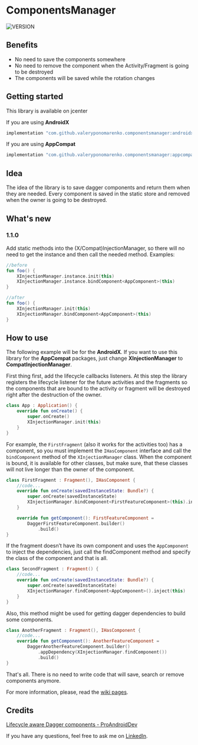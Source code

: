 # ComponentsManager
![VERSION](https://api.bintray.com/packages/valeryponomarenko/ComponentsManager/Core/images/download.svg)

## Benefits
- No need to save the components somewhere
- No need to remove the component when the Activity/Fragment is going to be destroyed
- The components will be saved while the rotation changes

## Getting started
This library is available on jcenter

If you are using **AndroidX**

```gradle
implementation "com.github.valeryponomarenko.componentsmanager:androidx:LATEST_VERSION"
```
If you are using **AppCompat**

```gradle
implementation "com.github.valeryponomarenko.componentsmanager:appcompat:LATEST_VERSION"
```

## Idea
The idea of the library is to save dagger components and return them when they are needed.
Every component is saved in the static store and removed when the owner is going to be destroyed.

## What's new
### 1.1.0
Add static methods into the (X/Compat)InjectionManager, so there will no need to get the instance and then call the needed method.
Examples:
```kotlin
//before
fun foo() {
    XInjectionManager.instance.init(this)
    XInjectionManager.instance.bindComponent<AppComponent>(this)
}

//after
fun foo() {
    XInjectionManager.init(this)
    XInjectionManager.bindComponent<AppComponent>(this)
}
```

## How to use
The following example will be for the **AndroidX**. If you want to use this library for the **AppCompat** packages, just change **XInjectionManager** to **CompatInjectionManager**.

First thing first, add the lifecycle callbacks listeners. At this step the library registers the lifecycle listener for the future activities and the fragments so the components that are bound to the activity or fragment will be destroyed right after the destruction of the owner.

```kotlin
class App : Application() {
    override fun onCreate() {
        super.onCreate()
        XInjectionManager.init(this)
    }
}
```

For example, the `FirstFragment` (also it works for the activities too) has a component, so you must implement the `IHasComponent` interface and call the `bindComponent` method of the `XInjectionManager` class. When the component is bound, it is available for other classes, but make sure, that these classes will not live longer than the owner of the component.

```kotlin
class FirstFragment : Fragment(), IHasComponent {
    //code...
    override fun onCreate(savedInstanceState: Bundle?) {
        super.onCreate(savedInstanceState)
        XInjectionManager.bindComponent<FirstFeatureComponent>(this).inject(this)
    }

    override fun getComponent(): FirstFeatureComponent =
        DaggerFirstFeatureComponent.builder()
            .build()
}
```

If the fragment doesn’t have its own component and uses the `AppComponent` to inject the dependencies, just call the findComponent method and specify the class of the component and that is all.

```kotlin
class SecondFragment : Fragment() {
    //code...
    override fun onCreate(savedInstanceState: Bundle?) {
        super.onCreate(savedInstanceState)
        XInjectionManager.findComponent<AppComponent>().inject(this)
    }
}
```

Also, this method might be used for getting dagger dependencies to build some components.

```kotlin
class AnotherFragment : Fragment(), IHasComponent {
    //code...
    override fun getComponent(): AnotherFeatureComponent =
        DaggerAnotherFeatureComponent.builder()
            .appDependency(XInjectionManager.findComponent())
            .build()
}
```

That's all. There is no need to write code that will save, search or remove components anymore.

For more information, please, read the [wiki pages](https://github.com/ValeryPonomarenko/ComponentsManager/wiki).

## Credits
[Lifecycle aware Dagger components - ProAndroidDev](https://proandroiddev.com/lifecycle-aware-dagger-components-8c74d01fa15)

If you have any questions, feel free to ask me on [LinkedIn](https://www.linkedin.com/in/ponomarenkovalery/).
